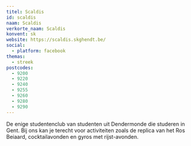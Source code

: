 ```yaml
---
titel: Scaldis
id: scaldis
naam: Scaldis
verkorte_naam: Scaldis
konvent: sk
website: https://scaldis.skghendt.be/
social:
  - platform: facebook
themas:
  - streek
postcodes:
  - 9200
  - 9220
  - 9240
  - 9255
  - 9260
  - 9280
  - 9290
---
```


De enige studentenclub van studenten uit Dendermonde die studeren in Gent. Bij ons kan je terecht voor activiteiten zoals de replica van het Ros Beiaard, cocktailavonden en gyros met rijst-avonden.
